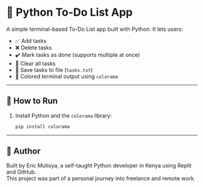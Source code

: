 # 📝 Python To-Do List App

A simple terminal-based To-Do List app built with Python. It lets users:

- ✅ Add tasks
- ❌ Delete tasks
- ✔️ Mark tasks as done (supports multiple at once)
- 🧹 Clear all tasks
- 💾 Save tasks to file (`tasks.txt`)
- 🎨 Colored terminal output using `colorama`

---

## 🚀 How to Run

1. Install Python and the `colorama` library:
   ```bash
   pip install colorama
---

## 👤 Author

Built by Eric Mutisya, a self-taught Python developer in Kenya using Replit and GitHub.  
This project was part of a personal journey into freelance and remote work.
